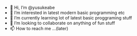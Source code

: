 - 👋 Hi, I’m @yusukeabe
- 👀 I’m interested in latest modern basic programming etc
- 🌱 I’m currently learning lot of latest basic proggraming stuff 
- 💞️ I’m looking to collaborate on anything of fun stuff
- 📫 How to reach me ...(later)

<!---
yusukeabe3/yusukeabe3 is a ✨ special ✨ repository because its `README.md` (this file) appears on your GitHub profile.
You can click the Preview link to take a look at your changes.
--->
